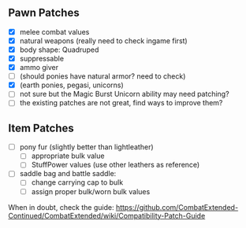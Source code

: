 ## Pawn Patches

- [x] melee combat values
- [x] natural weapons (really need to check ingame first)
- [x] body shape: Quadruped
- [x] suppressable
- [x] ammo giver
- [ ] (should ponies have natural armor? need to check)
- [x] (earth ponies, pegasi, unicorns)
- [ ] not sure but the Magic Burst Unicorn ability may need patching?
- [ ] the existing patches are not great, find ways to improve them?

## Item Patches

- [ ] pony fur (slightly better than lightleather)
	- [ ] appropriate bulk value
	- [ ] StuffPower values (use other leathers as reference)
- [ ] saddle bag and battle saddle:
	- [ ] change carrying cap to bulk
	- [ ] assign proper bulk/worn bulk values

When in doubt, check the guide:
https://github.com/CombatExtended-Continued/CombatExtended/wiki/Compatibility-Patch-Guide

